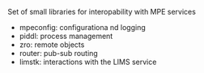 Set of small libraries for interopability with MPE services
* mpeconfig: configurationa nd logging
* piddl: process management
* zro: remote objects
* router: pub-sub routing
* limstk: interactions with the LIMS service
